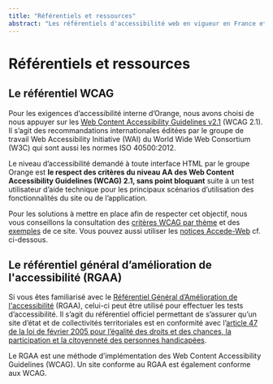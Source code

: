 ```yaml
---
title: "Référentiels et ressources"
abstract: "Les référentiels d'accessibilité web en vigueur en France et dans le monde"
---
```


# Référentiels et ressources

## Le référentiel <abbr>WCAG</abbr>

Pour les exigences d’accessibilité interne d’Orange, nous avons choisi de nous appuyer sur les [<span lang="en">Web Content Accessibility Guidelines</span> v2.1](https://www.w3.org/TR/WCAG21/) (<abbr>WCAG</abbr> 2.1). Il s’agit des recommandations internationales éditées par le groupe de travail <span lang="en">Web Accessibility Initiative</span> (<abbr>WAI</abbr>) du <span lang="en">World Wide Web Consortium</span> (<abbr>W3C</abbr>) qui sont aussi les normes ISO 40500:2012.

Le niveau d’accessibilité demandé à toute interface <abbr>HTML</abbr> par le groupe Orange est **le respect des critères du niveau AA des <span lang="en">Web Content Accessibility Guidelines</span> (<abbr>WCAG</abbr>) 2.1, sans point bloquant** suite à un test utilisateur d’aide technique pour les principaux scénarios d’utilisation des fonctionnalités du site ou de l’application.

Pour les solutions à mettre en place afin de respecter cet objectif, nous vous conseillons la consultation des [critères WCAG par thème](../tester/) et des [exemples](../exemples-de-composants/) de ce site. Vous pouvez aussi utiliser les [notices Accede-Web](http://www.accede-web.com/notices/) cf. ci-dessous. 


## Le référentiel général d’amélioration de l'accessibilité (<abbr>RGAA</abbr>)

Si vous êtes familiarisé avec le [Référentiel Général d’Amélioration de l'accessibilité](https://www.numerique.gouv.fr/publications/rgaa-accessibilite/) (<abbr>RGAA</abbr>), celui-ci peut être utilisé pour effectuer les tests d’accessibilité. 
Il s’agit du référentiel officiel permettant de s’assurer qu’un site d’état et de collectivités territoriales est en conformité avec l’[article 47 de la loi de février 2005 pour l’égalité des droits et des chances, la participation et la citoyenneté des personnes handicapées](http://www.legifrance.gouv.fr/affichTexteArticle.do?idArticle=JORFARTI000001290363&cidTexte=JORFTEXT000000809647).

Le <abbr>RGAA</abbr> est une méthode d’implémentation des <span lang="en">Web Content Accessibility Guidelines</span> (<abbr>WCAG</abbr>). Un site conforme au <abbr>RGAA</abbr> est également conforme aux <abbr>WCAG</abbr>.  
